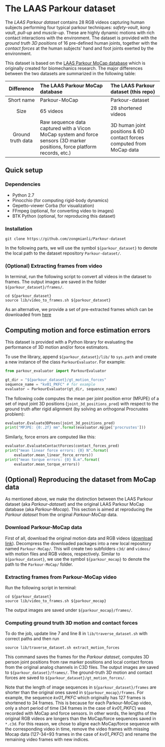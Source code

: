 # The LAAS Parkour dataset

The *LAAS Parkour dataset* contains 28 RGB videos capturing human subjects performing four typical parkour techniques: *safety-vault*, *kong vault*, *pull-up* and *muscle-up*.
These are highly dynamic motions with rich contact interactions with the environment.
The dataset is provided with the *ground truth 3D positions* of 16 pre-defined human joints, together with the *contact forces* at the human subjects' hand and foot joints exerted by the environment.

This dataset is based on the [LAAS Parkour MoCap database](https://gepettoweb.laas.fr/parkour/) which is originally created for biomechanics research. 
The major differences between the two datasets are summarized in the following table:

| Difference        | The LAAS Parkour MoCap database                                                                                            | The LAAS Parkour dataset (this repo)                                  |
| :---------------: | :-------------------------------                                                                                           | :------------------------                                             |
| Short name        | Parkour-MoCap                                                                                                              | Parkour-dataset                                                       |
| Size              | 65 videos                                                                                                                  | 28 shortened videos                                                   |
| Ground truth data | Raw sequence data captured with a Vicon MoCap system and force sensors (3D marker positions, force platform records, etc.) | 3D human joint positions & 6D contact forces computed from MoCap data |


## Quick setup

### Dependencies

* Python 2.7
* Pinocchio (for computing rigid-body dynamics)
* Gepetto-viewer Corba (for visualization)
* FFmpeg (optional, for converting video to images)
* BTK Python (optional, for reproducing this dataset)

### Installation

```terminal
git clone https://github.com/zongmianli/Parkour-dataset
```
In the following parts, we will use the symbol `${parkour_dataset}` to denote the local path to the dataset repository `Parkour-dataset/`.

### (Optional) Extracting frames from video
In terminal, run the following script to convert all videos in the dataset to frames. 
The output images are saved in the folder `${parkour_dataset}/frames/`.
```terminal
cd ${parkour_dataset}
source lib/video_to_frames.sh ${parkour_dataset}
```
As an alternative, we provide a set of pre-extracted frames which can be downloaded from [here](https://www.di.ens.fr/willow/research/motionforcesfromvideo/data/Parkour-dataset-frames.zip)

## Computing motion and force estimation errors

This dataset is provided with a Python library for evaluating the performance of 3D motion and/or force estimators.

To use the library, append `${parkour_dataset}/lib/` to `sys.path` and create a new instance of the class `ParkourEvaluator`.
For example:
```python
from parkour_evaluator import ParkourEvaluator

gt_dir = "${parkour_dataset}/gt_motion_forces"
sequence_name = "kv01_PKFC" # for example
evaluator = ParkourEvaluator(gt_dir, sequence_name)
```

The following code computes the mean per joint position error (MPJPE) of a set of input joint 3D positions (`joint_3d_positions_pred`) with respect to the ground truth after rigid alignment (by solving an orthogonal Procrustes problem):
```python
evaluator.Evaluate3DPoses(joint_3d_positions_pred)
print("MPJPE: {0:.2f} mm".format(evaluator.mpjpe['procrustes']))
```

Similarly, force errors are computed like this:
```python
evaluator.EvaluateContactForces(contact_forces_pred)
print("mean linear force errors: {0} N".format(
    evaluator.mean_linear_force_errors))
print("mean torque errors: {0} N.m".format(
    evaluator.mean_torque_errors))
```

## (Optional) Reproducing the dataset from MoCap data

As mentioned above, we make the distinction between the LAAS Parkour dataset (aka *Parkour-dataset*) and the original LAAS Parkour MoCap database (aka *Parkour-Mocap*).
This section is aimed at reproducing the *Parkour dataset* from the original *Parkour-MoCap* data.

### Download Parkour-MoCap data

First of all, download the original motion data and RGB videos ([download link](https://gepettoweb.laas.fr/parkour/)).
Decompress the downloaded packages into a new local repository named `Parkour-MoCap/`.
This will create two subfolders `c3d/` and `videos/` with motion files and RGB videos, respectively.
Similar to `${parkour_dataset}`, we use the symbol `${parkour_mocap}` to denote the path to the `Parkour-MoCap/` folder.

### Extracting frames from Parkour-MoCap video

Run the following script in terminal:
```terminal
cd ${parkour_dataset}
source lib/video_to_frames.sh ${parkour_mocap}
```
The output images are saved under `${parkour_mocap}/frames/`.

### Computing ground truth 3D motion and contact forces
To do the job, update line 7 and line 8 in `lib/traverse_dataset.sh` with correct paths and then run
```terminal
source lib/traverse_dataset.sh extract_motion_forces
```
This command saves the frames for the *Parkour dataset*, computes 3D person joint positions from raw marker positions and local contact forces from the original analog channels in C3D files.
The output images are saved to `${parkour_dataset}/frames/`.
The ground-truth 3D motion and contact forces are saved to `${parkour_dataset}/gt_motion_forces/`.

Note that the length of image sequences in `${parkour_dataset}/frames` are shorter than the original ones saved in `${parkour_mocap}/frames`.
For example, the sequence *kv01_PKFC* which originally has 127 frames is shortened to 34 frames.
This is because for each Parkour-MoCap video, only a short period of time (34 frames in the case of *kv01_PKFC*) was recorded with MoCap and force sensors.
In other words, the lengths of the original RGB videos are longers than the MoCap/force sequences saved in `*.c3d`.
For this reason, we chose to aligne each MoCap/force sequence with the corresponding video in time, remove the video frames with missing Mocap data (127-34=93 frames in the case of *kv01_PKFC*) and rename the remaining video frames with new indices.
